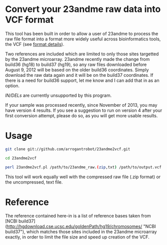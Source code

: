 Convert your 23andme raw data into VCF format
=============

This tool has been built in order to allow a user of 23andme to process the raw file format into a format more widely useful across bioinformatics tools, the VCF (see [format details](http://www.1000genomes.org/wiki/Analysis/Variant%20Call%20Format/vcf-variant-call-format-version-41 "VCF format description")).

Two references are included which are limited to only those sites targetted by the 23andme microarray. 23andme recently made the change from build36 (hg18) to build37 (hg19), so any raw files downloaded before August 9, 2012 will be based on the older build36 coordinates. Simply download the raw data again and it will be on the build37 coordinates. If there is a need for build36 support, let me know and I can add that in as an option.

*IN/DELs* are currently unsupported by this program.

If your sample was processed recently, since November of 2013, you may have version 4 results. If you see a suggestion to run on version 4 after your first conversion attempt, please do so, as you will get more usable results.


Usage
=======
```bash
git clone git://github.com/arrogantrobot/23andme2vcf.git

cd 23andme2vcf

perl 23andme2vcf.pl /path/to/23andme_raw.(zip,txt) /path/to/output.vcf
```

This tool will work equally well with the compressed raw file (.zip format) or the uncompressed, text file.

Reference
=========

The reference contained here-in is a list of reference bases taken from [NCBI build37] (http://hgdownload.cse.ucsc.edu/goldenPath/hg19/chromosomes/ "NCBI build37"), which matches those sites included in the 23andme microarray exactly, in order to limit the file size and speed up creation of the VCF.
